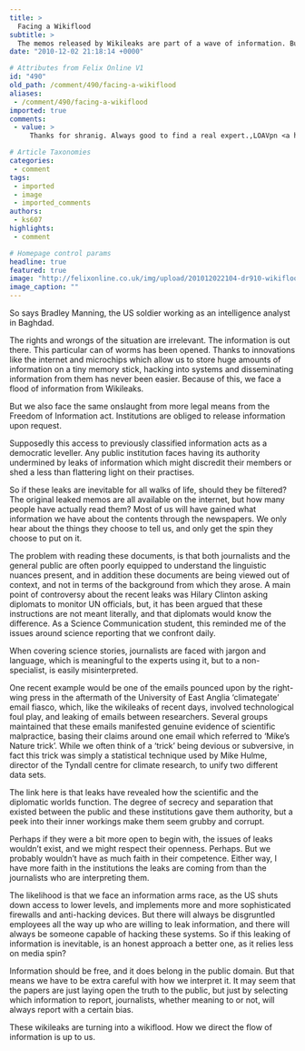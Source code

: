 ```yaml
---
title: >
  Facing a Wikiflood
subtitle: >
  The memos released by Wikileaks are part of a wave of information. But what are we going to do with it? By George Wigmore
date: "2010-12-02 21:18:14 +0000"

# Attributes from Felix Online V1
id: "490"
old_path: /comment/490/facing-a-wikiflood
aliases:
 - /comment/490/facing-a-wikiflood
imported: true
comments:
 - value: >
     Thanks for shranig. Always good to find a real expert.,LOAVpn <a href="http://gmipmeswjjcu.com/">gmipmeswjjcu</a>

# Article Taxonomies
categories:
 - comment
tags:
 - imported
 - image
 - imported_comments
authors:
 - ks607
highlights:
 - comment

# Homepage control params
headline: true
featured: true
image: "http://felixonline.co.uk/img/upload/201012022104-dr910-wikifloo.jpg"
image_caption: ""
---
```


So says Bradley Manning, the US soldier working as an intelligence analyst in Baghdad.

The rights and wrongs of the situation are irrelevant. The information is out there. This particular can of worms has been opened. Thanks to innovations like the internet and microchips which allow us to store huge amounts of information on a tiny memory stick, hacking into systems and disseminating information from them has never been easier. Because of this, we face a flood of information from Wikileaks.

But we also face the same onslaught from more legal means from the Freedom of Information act. Institutions are obliged to release information upon request.

Supposedly this access to previously classified information acts as a democratic leveller. Any public institution faces having its authority undermined by leaks of information which might discredit their members or shed a less than flattering light on their practises.

So if these leaks are inevitable for all walks of life, should they be filtered? The original leaked memos are all available on the internet, but how many people have actually read them? Most of us will have gained what information we have about the contents through the newspapers. We only hear about the things they choose to tell us, and only get the spin they choose to put on it.

The problem with reading these documents, is that both journalists and the general public are often poorly equipped to understand the linguistic nuances present, and in addition these documents are being viewed out of context, and not in terms of the background from which they arose. A main point of controversy about the recent leaks was Hilary Clinton asking diplomats to monitor UN officials, but, it has been argued that these instructions are not meant literally, and that diplomats would know the difference. As a Science Communication student, this reminded me of the issues around science reporting that we confront daily.

When covering science stories, journalists are faced with jargon and language, which is meaningful to the experts using it, but to a non-specialist, is easily misinterpreted.

One recent example would be one of the emails pounced upon by the right-wing press in the aftermath of the University of East Anglia ‘climategate’ email fiasco, which, like the wikileaks of recent days, involved technological foul play, and leaking of emails between researchers. Several groups maintained that these emails manifested genuine evidence of scientific malpractice, basing their claims around one email which referred to ‘Mike’s Nature trick’. While we often think of a ‘trick’ being devious or subversive, in fact this trick was simply a statistical technique used by Mike Hulme, director of the Tyndall centre for climate research, to unify two different data sets.

The link here is that leaks have revealed how the scientific and the diplomatic worlds function. The degree of secrecy and separation that existed between the public and these institutions gave them authority, but a peek into their inner workings make them seem grubby and corrupt.

Perhaps if they were a bit more open to begin with, the issues of leaks wouldn’t exist, and we might respect their openness. Perhaps. But we probably wouldn’t have as much faith in their competence. Either way, I have more faith in the institutions the leaks are coming from than the journalists who are interpreting them.

The likelihood is that we face an information arms race, as the US shuts down access to lower levels, and implements more and more sophisticated firewalls and anti-hacking devices. But there will always be disgruntled employees all the way up who are willing to leak information, and there will always be someone capable of hacking these systems. So if this leaking of information is inevitable, is an honest approach a better one, as it relies less on media spin?

Information should be free, and it does belong in the public domain. But that means we have to be extra careful with how we interpret it. It may seem that the papers are just laying open the truth to the public, but just by selecting which information to report, journalists, whether meaning to or not, will always report with a certain bias.

These wikileaks are turning into a wikiflood. How we direct the flow of information is up to us.
